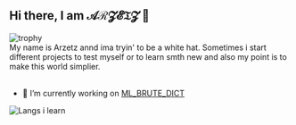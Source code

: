 
## Hi there, I am 𝒜ℛ𝓩𝓔𝔗𝓩 👋
![trophy](https://github-profile-trophy.vercel.app/?username=arzetz&theme=radical&title=-Issues,-Followers,-Reviews)  
My name is Arzetz annd ima tryin' to be a white hat. Sometimes i start different projects to test myself or to learn smth new and also my point is to make this world simplier. <br><br>
- 🔭 I’m currently working on [ML_BRUTE_DICT](https://github.com/arzetz/VKSimpleParser/)


![Langs i learn](https://github-readme-stats.vercel.app/api/top-langs/?username=arzetz&layout=compact&theme=radical)

<!--
**arzetz/arzetz** is a ✨ _special_ ✨ repository because its `README.md` (this file) appears on your GitHub profile.

Here are some ideas to get you started:

- 🔭 I’m currently working on ...
- 🌱 I’m currently learning ...
- 👯 I’m looking to collaborate on ...
- 🤔 I’m looking for help with ...
- 💬 Ask me about ...
- 📫 How to reach me: ...
- ⚡ Fun fact: ...
-->
